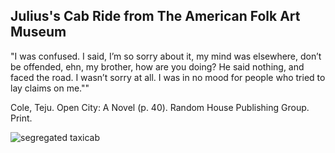 ## Julius's Cab Ride from The American Folk Art Museum
"I was confused. I said, I’m so sorry about it, my mind was elsewhere, don’t be offended, ehn, my brother, how are you doing? He said nothing, and faced the road. I wasn’t sorry at all. I was in no mood for people who tried to lay claims on me.""

Cole, Teju. Open City: A Novel (p. 40). Random House Publishing Group. Print.

![segregated taxicab](https://i.imgur.com/OlRFZ6Y.jpg)
